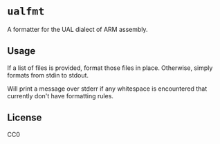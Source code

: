 # `ualfmt`

A formatter for the UAL dialect of ARM assembly.

## Usage

If a list of files is provided, format those files in place. Otherwise, simply formats from stdin to stdout.

Will print a message over stderr if any whitespace is encountered that currently don't have formatting rules.

## License

CC0
